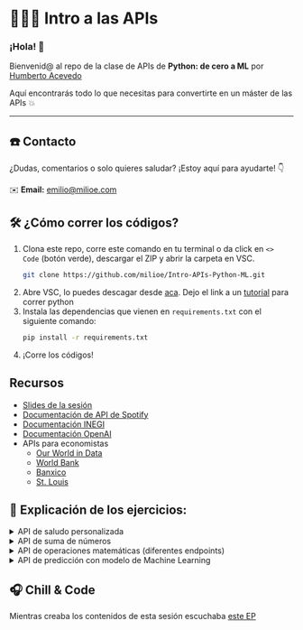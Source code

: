 # 🚀👩‍💻 Intro a las APIs

### ¡Hola! 🌟

Bienvenid@ al repo de la clase de APIs de **Python: de cero a ML** por [Humberto Acevedo](https://github.com/BetoACE)

Aquí encontrarás todo lo que necesitas para convertirte en un máster de las APIs 💥

---

## ☎️ Contacto

¿Dudas, comentarios o solo quieres saludar? ¡Estoy aquí para ayudarte! 👇

✉️ **Email:** [emilio@milioe.com](mailto:emilio@milioe.com)  



## 🛠️ ¿Cómo correr los códigos?

1. Clona este repo, corre este comando en tu terminal o da click en `<> Code` (botón verde), descargar el ZIP y abrir la carpeta en VSC.
   ```bash
   git clone https://github.com/milioe/Intro-APIs-Python-ML.git
   ```
2. Abre VSC, lo puedes descagar desde [aca](https://code.visualstudio.com/download). Dejo el link a un [tutorial](https://youtu.be/-IyA_Yvs8IQ?si=DjgaJIntR7LMrh4J) para correr python  
3. Instala las dependencias que vienen en `requirements.txt` con el siguiente comando:
   ```bash
   pip install -r requirements.txt
   ```
4. ¡Corre los códigos!



## Recursos

* [Slides de la sesión]()
* [Documentación de API de Spotify](https://developer.spotify.com/documentation/web-api)
* [Documentación INEGI](https://www.inegi.org.mx/servicios/api_indicadores.html)
* [Documentación OpenAI](https://platform.openai.com/docs/overview)
* APIs para economistas
   - [Our World in Data](https://docs.owid.io/projects/etl/api/)
   - [World Bank](https://documents.worldbank.org/en/publication/documents-reports/api)
   - [Banxico](https://www.banxico.org.mx/SieAPIRest/service/v1/;jsessionid=0f6ca8d820f46bff5a9b9ee114a0)
   - [St. Louis](https://fred.stlouisfed.org/docs/api/fred/)



## 🧠 Explicación de los ejercicios:

<details>
<summary>API de saludo personalizada</summary>

En este ejercicio, construimos una API sencilla con Flask que saluda de forma personalizada a los usuarios. Vamos a desglosar las partes clave:

### 📌 Configuración inicial de Flask

Creamos nuestra aplicación con Flask.

```Python
from flask import Flask

app = Flask(__name__)
```


### 📌 Definición de la ruta `/saludo`

Creamos un endpoint que recibe solicitudes POST.

```Python
@app.route('/saludo', methods=['POST'])
def saludo():
    ...
```


### 📌 Obtención de datos desde la solicitud

Extraemos el nombre enviado por el cliente en formato JSON y asignamos un valor predeterminado si no se proporciona.

```Python
data = request.get_json()
nombre = data.get("nombre", "invitado")
```


### 📌 Respuesta personalizada

Devolvemos un saludo en formato JSON al cliente.

```Python
return jsonify({"mensaje": f"Hola, {nombre}!"})
```


### 🏃‍♂️ Ejecución del servidor

Iniciamos la aplicación para probar la API localmente.

```Python
if __name__ == '__main__':
    app.run(debug=True)
```

### 🚀 **Prueba la API:**

Puedes probar el endpoint enviando una solicitud POST con un JSON al endpoint `http://127.0.0.1:5000/saludo`.

Ejemplo:
```Python
{
    "nombre": "Carlos"
}
```

Esto devolverá algo como:

```Python
{
    "mensaje": "Hola, Carlos!"
}
```

</details>


<details>
<summary>API de suma de números</summary>

En este ejercicio, construimos una API con Flask que realiza la suma de dos números proporcionados por el usuario. Desglosamos las partes clave a continuación:

### 📌 Configuración inicial de Flask

Creamos nuestra aplicación con Flask.

```Python
from flask import Flask

app = Flask(__name__)
```


### 📌 Definición de la ruta `/suma`

Creamos un endpoint que recibe solicitudes POST para realizar la suma.

```Python
@app.route('/suma', methods=['POST'])
def suma():
    ...
```


### 📌 Obtención de datos desde la solicitud

Extraemos los números enviados por el cliente en formato JSON.

```Python
data = request.get_json()
num1 = data.get("num1")
num2 = data.get("num2")
```


### 📌 Realizar la suma

Convertimos los valores a flotantes (para permitir decimales) y realizamos la operación de suma.

```Python
resultado = float(num1) + float(num2)
```


### 📌 Respuesta al cliente

Devolvemos el resultado de la suma en formato JSON.

```Python
return jsonify({"resultado": resultado})
```


### 🏃‍♂️ Ejecución del servidor

Iniciamos la aplicación para probar la API localmente.

```Python
if __name__ == '__main__':
    app.run(debug=True)
```


### 🚀 **Prueba la API:**

Puedes probar el endpoint enviando una solicitud POST con un JSON al endpoint `http://127.0.0.1:5000/suma`.

Ejemplo:
```Python
{
    "num1": 5,
    "num2": 3.2
}
```

Esto devolverá algo como:

```Python
{
    "resultado": 8.2
}
```

</details>


<details>
<summary>API de operaciones matemáticas (diferentes endpoints)</summary>

Esta API, construida con Flask, realiza operaciones básicas como suma, resta, multiplicación y división. Cada operación tiene su propio endpoint y maneja casos de errores como datos inválidos o división entre cero.

### 📌 ¿Cómo funciona?

1. Se define un endpoint para cada operación: `/suma`, `/resta`, `/multiplicacion` y `/division`.
2. La API recibe dos números en formato JSON como entrada.
3. Realiza la operación solicitada y devuelve el resultado en formato JSON.
4. Si hay un error (como datos no válidos o división entre cero), devuelve un mensaje de error con el código HTTP correspondiente.


### 📌 Ejemplo de solicitud:

**Entrada (JSON):**
```Python
{
    "num1": 10,
    "num2": 5
}
```

**Salida esperada para `/suma`:**
```Python
{
    "resultado": 15
}
```

</details>


<details>
<summary>API de predicción con modelo de Machine Learning</summary>

Esta API utiliza Flask para exponer un modelo de regresión lineal previamente entrenado y guardado en un archivo `.pkl`. Permite realizar predicciones basadas en los datos enviados por el usuario.


### 📌 ¿Cómo funciona?

1. **Carga del modelo:**  
   El modelo de regresión lineal se carga desde un archivo serializado (`modelo_regresion_lineal.pkl`) usando la librería `pickle`.

```Python
with open("Misc/modelo_regresion_lineal.pkl", "rb") as f:
    model = pickle.load(f)
```

2. **Definición del endpoint `/predecir`:**  
   Este endpoint acepta solicitudes POST, recibe datos en formato JSON y los convierte a un DataFrame para realizar predicciones.

```Python
@app.route('/predecir', methods=['POST'])
def predecir():
    ...
```

3. **Flujo de predicción:**
   - Los datos enviados se convierten en un DataFrame.
   - El modelo hace la predicción usando los datos procesados.
   - El resultado de la predicción se devuelve como respuesta JSON.


### 📌 Manejo de errores

- Si los datos enviados no pueden procesarse correctamente, la API devuelve un error 400 con un mensaje descriptivo.
- Si ocurre un error al realizar la predicción, la API devuelve un error 500 con detalles del problema.


### 📌 Ejemplo de solicitud:

**Entrada (JSON):**
```Python
{
    "feature1": 1.2,
    "feature2": 3.4,
    "feature3": 5.6
}
```

**Salida esperada:**
```Python
{
    "prediccion": 42.7
}
```

**Si hay un error en los datos:**  
```Python
{
    "error": "Error al procesar los datos: ..."
}
```

Esta API es una base poderosa para integrar modelos de Machine Learning en aplicaciones reales. 🚀

</details>








## 🎧 Chill & Code
Mientras creaba los contenidos de esta sesión escuchaba [este EP](https://open.spotify.com/intl-es/album/353uBBfNLMFgXDJkTWSpWe?si=w0o0_HOOTF-MIjuiRbPMJA)
